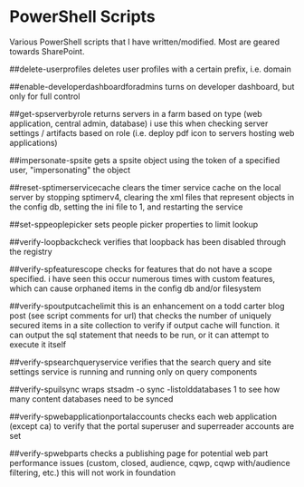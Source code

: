 PowerShell Scripts 
==========

Various PowerShell scripts that I have written/modified. Most are geared towards SharePoint.

##delete-userprofiles
deletes user profiles with a certain prefix, i.e. domain

##enable-developerdashboardforadmins
turns on developer dashboard, but only for full control

##get-spserverbyrole
returns servers in a farm based on type (web application, central admin, database)
i use this when checking server settings / artifacts based on role (i.e. deploy pdf icon to servers hosting
web applications)

##impersonate-spsite
gets a spsite object using the token of a specified user, "impersonating" the object

##reset-sptimerservicecache
clears the timer service cache on the local server by stopping sptimerv4, clearing the xml files
that represent objects in the config db, setting the ini file to 1, and restarting the service

##set-sppeoplepicker
sets people picker properties to limit lookup

##verify-loopbackcheck
verifies that loopback has been disabled through the registry

##verify-spfeaturescope
checks for features that do not have a scope specified. i have seen this occur numerous times with custom 
features, which can cause orphaned items in the config db and/or filesystem

##verify-spoutputcachelimit
this is an enhancement on a todd carter blog post (see script comments for url) that checks the number
of uniquely secured items in a site collection to verify if output cache will function. it can output the sql statement that needs to be run, or
it can attempt to execute it itself

##verify-spsearchqueryservice
verifies that the search query and site settings service is running and running only on query components

##verify-spuilsync
wraps stsadm -o sync -listolddatabases 1 to see how many content databases need to be synced

##verify-spwebapplicationportalaccounts
checks each web application (except ca) to verify that the portal superuser and superreader accounts are set

##verify-spwebparts
checks a publishing page for potential web part performance issues (custom, closed, audience, cqwp, cqwp with/audience filtering, etc.)
this will not work in foundation
